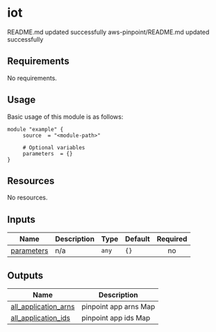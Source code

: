 # iot

<!-- BEGINNING OF PRE-COMMIT-TERRAFORM DOCS HOOK -->
README.md updated successfully
aws-pinpoint/README.md updated successfully
<!-- END OF PRE-COMMIT-TERRAFORM DOCS HOOK -->

<!-- BEGIN_AUTOMATED_TF_DOCS_BLOCK -->
## Requirements

No requirements.
## Usage
Basic usage of this module is as follows:
```hcl
module "example" {
  	 source  = "<module-path>"
  
	 # Optional variables
  	 parameters  = {}
}
```
## Resources

No resources.
## Inputs

| Name | Description | Type | Default | Required |
|------|-------------|------|---------|:--------:|
| <a name="input_parameters"></a> [parameters](#input\_parameters) | n/a | `any` | `{}` | no |
## Outputs

| Name | Description |
|------|-------------|
| <a name="output_all_application_arns"></a> [all\_application\_arns](#output\_all\_application\_arns) | pinpoint app arns Map |
| <a name="output_all_application_ids"></a> [all\_application\_ids](#output\_all\_application\_ids) | pinpoint app ids Map |
<!-- END_AUTOMATED_TF_DOCS_BLOCK -->
